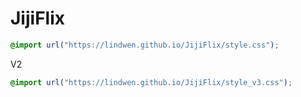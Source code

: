 # JijiFlix

```css
@import url("https://lindwen.github.io/JijiFlix/style.css");
```

V2
```css
@import url("https://lindwen.github.io/JijiFlix/style_v3.css");
```
